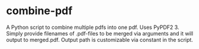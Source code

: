 # combine-pdf
A Python script to combine multiple pdfs into one pdf. Uses PyPDF2 3.
Simply provide filenames of .pdf-files to be merged via arguments and it will output to merged.pdf. Output path is customizable via constant in the script.
